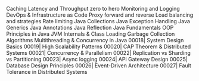 Caching
Latency and Throughput zero to hero
Monitoring and Logging
DevOps & Infrastructure as Code
Proxy forward and reverse
Load balancing and strategies
Rate limiting
Java Collections
Java Exception Handling
Java Generics
Java Annotations
Java Reflection
Java Fundamentals
OOP Principles in Java
JVM Internals & Class Loading
Garbage Collection Algorithms
Multithreading & Concurrency in Java
00018| System Design Basics
00019| High Scalability Patterns
00020| CAP Theorem & Distributed Systems
00021| Concurrency & Parallelism
00022| Replication vs Sharding vs Partitioning
00023| Async logging
00024| API Gateway Design
00025| Database Design Principles
00026| Event-Driven Architecture
00027| Fault Tolerance in Distributed Systems